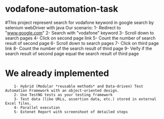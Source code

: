 # vodafone-automation-task

#This project represent search for vodafone keyword in google search by selenium webDriver with java
Our scenario:
        1- Redirect to "www.google.com"
        2- Search with "vodafone" keyword
        3- Scroll down to search pages
        4- Click on second page link
        5- Count the number of search result of second page 
        6- Scroll down to search pages
        7- Click on third page link
        8- Count the number of the search result of third page
        9- Veify if the search result of second page equal the search result of third page 

# We already implemented 
        1- Hybrid (Modular *reusable methods* and Data-driven) Test Automation Framework with an object-oriented design.
        2- Use TestNG tests as your testing framework 
        3- Test data (like URLs, assertion data, etc.) stored in external Excel files.
        4- Parallel execution
        5- Extenet Report with screenshoot of detailed steps
